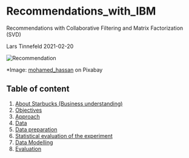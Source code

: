 # Recommendations_with_IBM
Recommendations with Collaborative Filtering and Matrix Factorization (SVD)

Lars Tinnefeld
2021-02-20

![Recommendation](https://cdn.pixabay.com/photo/2018/03/19/13/43/feedback-3240007_960_720.jpg)

*Image: [mohamed_hassan](https://pixabay.com/users/mohamed_hassan-5229782/) on Pixabay

## Table of content
1. [About Starbucks (Business understanding)](#business_understanding)
2. [Objectives](#objectives)
3. [Approach](#approach)
4. [Data](#data)
5. [Data preparation](#preparation)
6. [Statistical evaluation of the experiment](#ab_test)
7. [Data Modelling](#modelling)
8. [Evaluation](#evaluation)

